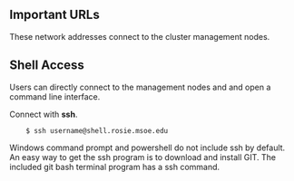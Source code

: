 ## Important URLs

These network addresses connect to the cluster management nodes.

## Shell Access

Users can directly connect to the management nodes and and open a command line interface.

Connect with **ssh**.

```
    $ ssh username@shell.rosie.msoe.edu
```

Windows command prompt and powershell do not include ssh by default. An easy way to get the ssh program is to download and install GIT. The included git bash terminal program has a ssh command.


